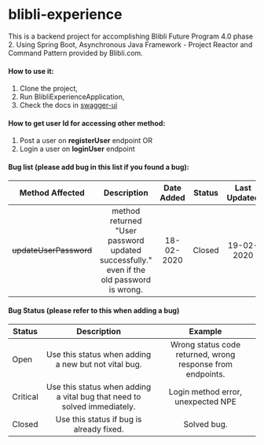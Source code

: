 # blibli-experience

This is a backend project for accomplishing Blibli Future Program 4.0 phase 2. Using Spring Boot, Asynchronous Java Framework - 
  Project Reactor and Command Pattern provided by Blibli.com. 

#### How to use it:
1. Clone the project,
2. Run BlibliExperienceApplication,
3. Check the docs in [swagger-ui](http://localhost:8080/experience/swagger-ui.html#)

#### How to get user Id for accessing other method:
1. Post a user on **registerUser** endpoint
OR
2. Login a user on **loginUser** endpoint

#### Bug list (please add bug in this list if you found a bug):
| Method Affected | Description | Date Added | Status | Last Updated |
| --------------- |:-----------:|:----------:|:------:|:------------:| 
| ~~updateUserPassword~~ | method returned "User password updated successfully." even if the old password is wrong. | 18-02-2020 | Closed | 19-02-2020 | 

#### Bug Status (please refer to this when adding a bug)
| Status | Description | Example |
| ------ |:-----------:|:-------:|
| Open | Use this status when adding a new but not vital bug. | Wrong status code returned, wrong response from endpoints. |
| Critical | Use this status when adding a vital bug that need to solved immediately. | Login method error, unexpected NPE |  
| Closed | Use this status if bug is already fixed. | Solved bug. |